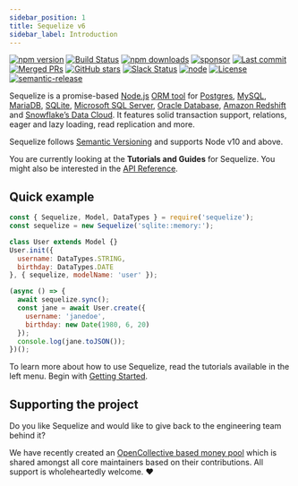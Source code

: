 ```yaml
---
sidebar_position: 1
title: Sequelize v6
sidebar_label: Introduction
---
```


[![npm version](https://badgen.net/npm/v/sequelize)](https://www.npmjs.com/package/sequelize)
[![Build Status](https://github.com/sequelize/sequelize/workflows/CI/badge.svg)](https://github.com/sequelize/sequelize/actions?query=workflow%3ACI)
[![npm downloads](https://badgen.net/npm/dm/sequelize)](https://www.npmjs.com/package/sequelize)
[![sponsor](https://img.shields.io/opencollective/all/sequelize?label=sponsors)](https://opencollective.com/sequelize)
[![Last commit](https://badgen.net/github/last-commit/sequelize/sequelize/v6)](https://github.com/sequelize/sequelize)
[![Merged PRs](https://badgen.net/github/merged-prs/sequelize/sequelize)](https://github.com/sequelize/sequelize)
[![GitHub stars](https://badgen.net/github/stars/sequelize/sequelize)](https://github.com/sequelize/sequelize)
[![Slack Status](https://img.shields.io/badge/Slack-4A154B?logo=slack&logoColor=white)](https://sequelize.org/slack)
[![node](https://badgen.net/npm/node/sequelize/)](https://www.npmjs.com/package/sequelize)
[![License](https://badgen.net/github/license/sequelize/sequelize)](https://github.com/sequelize/sequelize/blob/main/LICENSE)
[![semantic-release](https://img.shields.io/badge/%20%20%F0%9F%93%A6%F0%9F%9A%80-semantic--release-e10079.svg)](https://github.com/semantic-release/semantic-release)

Sequelize is a promise-based [Node.js](https://nodejs.org/en/about/) [ORM tool](https://en.wikipedia.org/wiki/Object-relational_mapping) for [Postgres](https://en.wikipedia.org/wiki/PostgreSQL), [MySQL](https://en.wikipedia.org/wiki/MySQL), [MariaDB](https://en.wikipedia.org/wiki/MariaDB), [SQLite](https://en.wikipedia.org/wiki/SQLite), [Microsoft SQL Server](https://en.wikipedia.org/wiki/Microsoft_SQL_Server), [Oracle Database](https://en.wikipedia.org/wiki/Oracle_Database), [Amazon Redshift](https://docs.aws.amazon.com/redshift/index.html) and [Snowflake’s Data Cloud](https://docs.snowflake.com/en/user-guide/intro-key-concepts.html). It features solid transaction support, relations, eager and lazy loading, read replication and more.

Sequelize follows [Semantic Versioning](https://semver.org) and supports Node v10 and above.

You are currently looking at the **Tutorials and Guides** for Sequelize. You might also be interested in the [API Reference](pathname:///api/v6/identifiers.html).

## Quick example

```js
const { Sequelize, Model, DataTypes } = require('sequelize');
const sequelize = new Sequelize('sqlite::memory:');

class User extends Model {}
User.init({
  username: DataTypes.STRING,
  birthday: DataTypes.DATE
}, { sequelize, modelName: 'user' });

(async () => {
  await sequelize.sync();
  const jane = await User.create({
    username: 'janedoe',
    birthday: new Date(1980, 6, 20)
  });
  console.log(jane.toJSON());
})();
```

To learn more about how to use Sequelize, read the tutorials available in the left menu. Begin with [Getting Started](./getting-started.md).

## Supporting the project

Do you like Sequelize and would like to give back to the engineering team behind it?

We have recently created an [OpenCollective based money pool](https://opencollective.com/sequelize) which is shared amongst all core maintainers based on their contributions. All support is wholeheartedly welcome. ❤️
